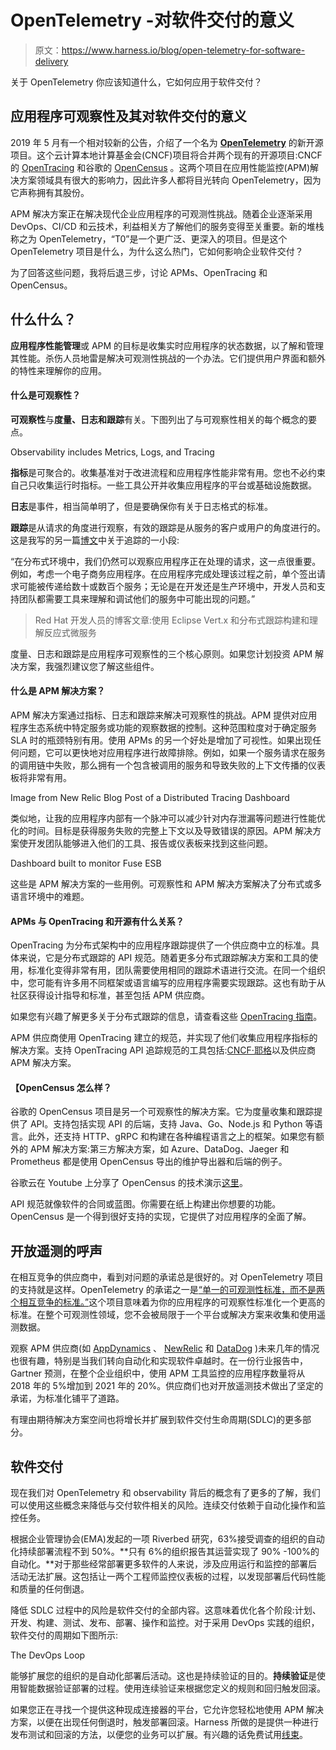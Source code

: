 # OpenTelemetry -对软件交付的意义

> 原文：<https://www.harness.io/blog/open-telemetry-for-software-delivery>

关于 OpenTelemetry 你应该知道什么，它如何应用于软件交付？

## 应用程序可观察性及其对软件交付的意义

2019 年 5 月有一个相对较新的公告，介绍了一个名为 [**OpenTelemetry**](https://opentelemetry.io/about/) 的新开源项目。这个云计算本地计算基金会(CNCF)项目将合并两个现有的开源项目:CNCF 的 [OpenTracing](https://opentracing.io/) 和谷歌的 [OpenCensus](https://opencensus.io/) 。这两个项目在应用性能监控(APM)解决方案领域具有很大的影响力，因此许多人都将目光转向 OpenTelemetry，因为它声称拥有其股份。

APM 解决方案正在解决现代企业应用程序的可观测性挑战。随着企业逐渐采用 DevOps、CI/CD 和云技术，利益相关方了解他们的服务变得至关重要。新的堆栈称之为 OpenTelemetry，“T0”是一个更广泛、更深入的项目。但是这个 OpenTelemetry 项目是什么，为什么这么热门，它如何影响企业软件交付？

为了回答这些问题，我将后退三步，讨论 APMs、OpenTracing 和 OpenCensus。

## 什么什么？

**应用程序性能管理**或 APM 的目标是收集实时应用程序的状态数据，以了解和管理其性能。杀伤人员地雷是解决可观测性挑战的一个办法。它们提供用户界面和额外的特性来理解你的应用。

#### **什么是可观察性？**

**可观察性**与**度量、日志和跟踪**有关。下图列出了与可观察性相关的每个概念的要点。

Observability includes Metrics, Logs, and Tracing

**指标**是可聚合的。收集基准对于改进流程和应用程序性能非常有用。您也不必约束自己只收集运行时指标。一些工具公开并收集应用程序的平台或基础设施数据。

**日志**是事件，相当简单明了，但是要确保你有关于日志格式的标准。

**跟踪**是从请求的角度进行观察，有效的跟踪是从服务的客户或用户的角度进行的。这是我写的另一篇[博文](https://developers.redhat.com/blog/2019/05/13/building-and-understanding-reactive-microservices-using-eclipse-vert-x-and-distributed-tracing/)中关于追踪的一小段:

“在分布式环境中，我们仍然可以观察应用程序正在处理的请求，这一点很重要。例如，考虑一个电子商务应用程序。在应用程序完成处理该过程之前，单个签出请求可能被传递给数十或数百个服务；无论是在开发还是生产环境中，开发人员和支持团队都需要工具来理解和调试他们的服务中可能出现的问题。”

> Red Hat 开发人员的博客文章:使用 Eclipse Vert.x 和分布式跟踪构建和理解反应式微服务

度量、日志和跟踪是应用程序可观察性的三个核心原则。如果您计划投资 APM 解决方案，我强烈建议您了解这些组件。

#### **什么是 APM 解决方案？**

APM 解决方案通过指标、日志和跟踪来解决可观察性的挑战。APM 提供对应用程序生态系统中特定服务或功能的观察数据的控制。这种范围粒度对于确定服务 SLA 时的瓶颈特别有用。使用 APMs 的另一个好处是增加了可视性。如果出现任何问题，它可以更快地对应用程序进行故障排除。例如，如果一个服务请求在服务的调用链中失败，那么拥有一个包含被调用的服务和导致失败的上下文传播的仪表板将非常有用。

Image from New Relic Blog Post of a Distributed Tracing Dashboard

类似地，让我的应用程序内部有一个脉冲可以减少针对内存泄漏等问题进行性能优化的时间。目标是获得服务失败的完整上下文以及导致错误的原因。APM 解决方案使开发团队能够进入他们的工具、报告或仪表板来找到这些问题。

Dashboard built to monitor Fuse ESB

这些是 APM 解决方案的一些用例。可观察性和 APM 解决方案解决了分布式或多语言环境中的难题。

#### APMs 与 OpenTracing 和开源有什么关系？

OpenTracing 为分布式架构中的应用程序跟踪提供了一个供应商中立的标准。具体来说，它是分布式跟踪的 API 规范。随着更多分布式跟踪解决方案和工具的使用，标准化变得非常有用，团队需要使用相同的跟踪术语进行交流。在同一个组织中，您可能有许多用不同框架或语言编写的应用程序需要实现跟踪。这也有助于从社区获得设计指导和标准，甚至包括 APM 供应商。

如果您有兴趣了解更多关于分布式跟踪的信息，请查看这些 [OpenTracing 指南](https://opentracing.io/guides/)。

APM 供应商使用 OpenTracing 建立的规范，并实现了他们收集应用程序指标的解决方案。支持 OpenTracing API 追踪规范的工具包括:[CNCF·耶格](https://www.jaegertracing.io/)以及供应商 APM 解决方案。

#### 【OpenCensus 怎么样？

谷歌的 OpenCensus 项目是另一个可观察性的解决方案。它为度量收集和跟踪提供了 API。支持包括实现 API 的后端，支持 Java、Go、Node.js 和 Python 等语言。此外，还支持 HTTP、gRPC 和构建在各种编程语言之上的框架。如果您有额外的 APM 解决方案:第三方解决方案，如 Azure、DataDog、Jaeger 和 Prometheus 都是使用 OpenCensus 导出的维护导出器和后端的例子。

谷歌云在 Youtube 上分享了 OpenCensus 的技术演示[这里](https://www.youtube.com/watch?v=259NX1-jrUQ)。

API 规范就像软件的合同或蓝图。你需要在纸上构建出你想要的功能。OpenCensus 是一个得到很好支持的实现，它提供了对应用程序的全面了解。

## 开放遥测的呼声

在相互竞争的供应商中，看到对问题的承诺总是很好的。对 OpenTelemetry 项目的支持就是这样。OpenTelemetry 的承诺之一是[“单一的可观测性标准，而不是两个相互竞争的标准。”](https://medium.com/jaegertracing/jaeger-and-opentelemetry-1846f701d9f2)这个项目意味着为你的应用程序的可观察性标准化一个更高的标准。在整个可观测性领域，您不会被局限于一个平台或解决方案来收集和使用遥测数据。

观察 APM 供应商(如 [AppDynamics](https://www.appdynamics.com/) 、 [NewRelic](https://newrelic.com/) 和 [DataDog](https://www.datadoghq.com/) )未来几年的情况也很有趣，特别是当我们转向自动化和实现软件卓越时。在一份行业报告中，Gartner 预测，在整个企业组织中，使用 APM 工具监控的应用程序数量将从 2018 年的 5%增加到 2021 年的 20%。供应商们也对开放遥测技术做出了坚定的承诺，为标准化铺平了道路。

有理由期待解决方案空间也将增长并扩展到软件交付生命周期(SDLC)的更多部分。

## 软件交付

现在我们对 OpenTelemetry 和 observability 背后的概念有了更多的了解，我们可以使用这些概念来降低与交付软件相关的风险。连续交付依赖于自动化操作和监控任务。

根据企业管理协会(EMA)发起的一项 Riverbed 研究，63%接受调查的组织的自动化持续部署流程不到 50%。**只有 6%的组织报告其运营实现了 90% -100%的自动化。**对于那些经常部署更多软件的人来说，涉及应用运行和监控的部署后活动无法扩展。这包括让一两个工程师监控仪表板的过程，以发现部署后代码性能和质量的任何倒退。

降低 SDLC 过程中的风险是软件交付的全部内容。这意味着优化各个阶段:计划、开发、构建、测试、发布、部署、操作和监控。对于采用 DevOps 实践的组织，软件交付的周期如下图所示:

The DevOps Loop

能够扩展您的组织的是自动化部署后活动。这也是持续验证的目的。**持续验证**是使用智能数据验证部署的过程。使用连续验证来根据您定义的规则和回归触发回滚。

如果您正在寻找一个提供这种现成连接器的平台，它允许您轻松地使用 APM 解决方案，以便在出现任何倒退时，触发部署回滚。Harness 所做的是提供一种进行发布测试和回滚的方法，以便您的业务可以扩展。有兴趣的话免费试用[线束](https://harness.io)。
